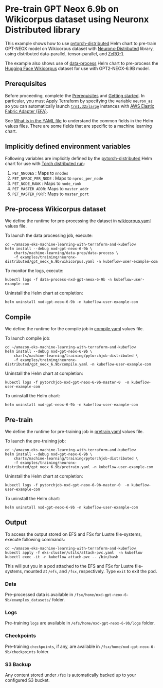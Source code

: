 # Pre-train GPT Neox 6.9b on Wikicorpus dataset using Neuronx Distributed library

This example shows how to use [pytorch-distributed](../../../charts/machine-learning/training/pytorchjob-distributed/Chart.yaml) Helm chart to pre-train GPT-NEOX model on Wikicorpus dataset with [Neuronx-Distributed](https://github.com/aws-neuron/neuronx-distributed/tree/main) library, using distributed data-parallel, tensor-parallel, and [ZeRO-1](https://pytorch.org/tutorials/recipes/zero_redundancy_optimizer.html). 

The example also shows use of [data-process](../../../charts/machine-learning/data-prep/data-process/Chart.yaml) Helm chart to pre-process the [Hugging Face Wikicorpus](https://huggingface.co/datasets/wikicorpus) dataset for use with GPT2-NEOX-6.9B model.

## Prerequisites

Before proceeding, complete the [Prerequisites](../../../../README.md#prerequisites) and [Getting started](../../../../README.md#getting-started). In particular, you must [Apply Terraform](../../../../README.md#apply-terraform) by specifying the variable `neuron_az` so you can automatically launch [`trn1.32xlarge`](https://aws.amazon.com/ec2/instance-types/trn1/) instances with [AWS Elastic Fabric Adapter (EFA)](https://aws.amazon.com/hpc/efa/).

See [What is in the YAML file](../../../../README.md#what-is-in-the-yaml-file) to understand the common fields in the Helm values files. There are some fields that are specific to a machine learning chart.


## Implicitly defined environment variables

Following variables are implicitly defined by the [pytorch-distributed](../../../charts/machine-learning/training/pytorchjob-distributed/Chart.yaml) Helm chart for use with [Torch distributed run](https://github.com/pytorch/pytorch/blob/main/torch/distributed/run.py):

1. `PET_NNODES` : Maps to `nnodes`
2. `PET_NPROC_PER_NODE` : Maps to `nproc_per_node` 
3. `PET_NODE_RANK` : Maps to `node_rank` 
4. `PET_MASTER_ADDR`: Maps to `master_addr` 
5. `PET_MASTER_PORT`: Maps to `master_port`

## Pre-process Wikicorpus dataset

We define the runtime for pre-processing the dataset in [wikicorpus.yaml](./wikicorpus.yaml) values file. 

To launch the data processing job, execute:

    cd ~/amazon-eks-machine-learning-with-terraform-and-kubeflow
    helm install --debug nxd-gpt-neox-6-9b \
        charts/machine-learning/data-prep/data-process \
        -f examples/training/neuronx-distributed/gpt_neox_6.9b/wikicorpus.yaml -n kubeflow-user-example-com

To monitor the logs, execute:

    kubectl logs -f data-process-nxd-gpt-neox-6-9b -n kubeflow-user-example-com

Uninstall the Helm chart at completion:

    helm uninstall nxd-gpt-neox-6-9b -n kubeflow-user-example-com

## Compile

We define the runtime for the compile job in [compile.yaml](./compile.yaml) values file. 

To launch compile job:

    cd ~/amazon-eks-machine-learning-with-terraform-and-kubeflow
    helm install --debug nxd-gpt-neox-6-9b \
        charts/machine-learning/training/pytorchjob-distributed \
        -f examples/training/neuronx-distributed/gpt_neox_6.9b/compile.yaml -n kubeflow-user-example-com

Uninstall the Helm chart at completion:

    kubectl logs -f pytorchjob-nxd-gpt-neox-6-9b-master-0  -n kubeflow-user-example-com

To uninstall the Helm chart:

    helm uninstall nxd-gpt-neox-6-9b -n kubeflow-user-example-com

## Pre-train

We define the runtime for pre-training job in [pretrain.yaml](./pretrain.yaml) values file. 

To launch the pre-training job:

    cd ~/amazon-eks-machine-learning-with-terraform-and-kubeflow
    helm install --debug nxd-gpt-neox-6-9b \
        charts/machine-learning/training/pytorchjob-distributed \
        -f examples/training/neuronx-distributed/gpt_neox_6.9b/pretrain.yaml -n kubeflow-user-example-com

Uninstall the Helm chart at completion:

    kubectl logs -f pytorchjob-nxd-gpt-neox-6-9b-master-0  -n kubeflow-user-example-com

To uninstall the Helm chart:

    helm uninstall nxd-gpt-neox-6-9b -n kubeflow-user-example-com

## Output

To access the output stored on EFS and FSx for Lustre file-systems, execute following commands:

    cd ~/amazon-eks-machine-learning-with-terraform-and-kubeflow
    kubectl apply -f eks-cluster/utils/attach-pvc.yaml  -n kubeflow
    kubectl exec -it -n kubeflow attach-pvc -- /bin/bash

This will put you in a pod attached to the  EFS and FSx for Lustre file-systems, mounted at `/efs`, and `/fsx`, respectively. Type `exit` to exit the pod.

### Data

Pre-processed data is available in `/fsx/home/nxd-gpt-neox-6-9b/examples_datasets/` folder.

### Logs

Pre-training `logs` are available in `/efs/home/nxd-gpt-neox-6-9b/logs` folder. 

### Checkpoints

Pre-training `checkpoints`, if any, are available in `/fsx/home/nxd-gpt-neox-6-9b/checkpoints` folder. 

### S3 Backup

Any content stored under `/fsx` is automatically backed up to your configured S3 bucket.